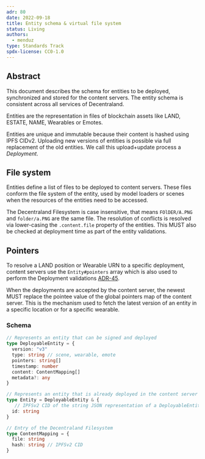 ```yaml
---
adr: 80
date: 2022-09-18
title: Entity schema & virtual file system
status: Living
authors:
  - menduz
type: Standards Track
spdx-license: CC0-1.0
---
```


## Abstract

This document describes the schema for entities to be deployed, synchronized and stored for the content servers. The entity schema is consistent across all services of Decentraland.

Entities are the representation in files of blockchain assets like LAND, ESTATE, NAME, Wearables or Emotes.

Entities are unique and immutable because their content is hashed using IPFS CIDv2. Uploading new versions of entities is possible via full replacement of the old entities. We call this upload+update process a _Deployment_.

## File system

Entities define a list of files to be deployed to content servers. These files conform the file system of the entity, used by model loaders or scenes when the resources of the entities need to be accessed.

The Decentraland Filesystem is case insensitive, that means `FOlDER/A.PNG` and `folder/a.PNG` are the same file. The resolution of conflicts is resolved via lower-casing the `.content.file` property of the entities. This MUST also be checked at deployment time as part of the entity validations.

## Pointers

To resolve a LAND position or Wearable URN to a specific deployment, content servers use the `Entity#pointers` array which is also used to perform the Deployment validations [ADR-45](/adr/ADR-45).

When the deployments are accepted by the content server, the newest MUST replace the pointee value of the global pointers map of the content server. This is the mechanism used to fetch the latest version of an entity in a specific location or for a specific wearable.

### Schema

```typescript
// Represents an entity that can be signed and deployed
type DeployableEntity = {
  version: "v3"
  type: string // scene, wearable, emote
  pointers: string[]
  timestamp: number
  content: ContentMapping[]
  metadata?: any
}

// Represents an entity that is already deployed in the content server
type Entity = DeployableEntity & {
   // IPFSv2 CID of the string JSON representation of a DeployableEntity
  id: string
}

// Entry of the Decentraland Filesystem
type ContentMapping = {
  file: string
  hash: string // IPFSv2 CID
}
```
